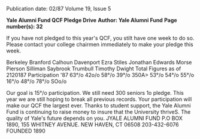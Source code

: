 Publication date: 02/87
Volume 19, Issue 5

**Yale Alumni Fund QCF Pledge Drive**
**Author: Yale Alumni Fund**
**Page number(s): 32**

If you have not pledged to this year's QCF, you stilt have one week to do so. Please 
contact your college chairmen immediately to make your pledge this week. 


Berkeley 
Branford 
Calhoun 
Davenport 
Ezra Stiles 
Jonathan Edwards 
Morse 
Pierson 
Silliman 
Saybrook 
Trumbull 
Timothy Dwight 
Total 
Figures as of 2120187 
Participation '87 
63°/o 
42o/o 
58°/o 
39°/o 
350A> 
53°/o 
54°/o 
55°/o 
16°/o 
48°/o 
78°/o 
SOo/o 


Our goal is 15°/o participation. We still need 300 seniors 1o pledge. 
This year we are still hoping to break all previous records. Your 
participation will make our QCF the largest ever. Thanks to student 
support, the Yale Alumni Fund is continuing to raise money to insure that 
the University thriveS. The quality of Yale's future depends on you. 
JYALE ALUMNI FUND 
P.O BOX 1890, 155 WHITNEY AVENUE. NEW HAVEN, CT 06508 203-432-6076 
FOUNDED 1890